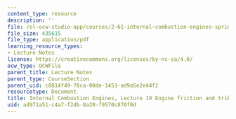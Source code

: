 ```yaml
---
content_type: resource
description: ''
file: /ol-ocw-studio-app/courses/2-61-internal-combustion-engines-spring-2017/ad971a51c4a7f2db8a20f9570c870f0d_MIT2_61S17_lec19.pdf
file_size: 435615
file_type: application/pdf
learning_resource_types:
- Lecture Notes
license: https://creativecommons.org/licenses/by-nc-sa/4.0/
ocw_type: OCWFile
parent_title: Lecture Notes
parent_type: CourseSection
parent_uid: c8814f49-78ca-00de-1453-ad9a5e2e44f2
resourcetype: Document
title: Internal Combustion Engines, Lecture 19 Engine friction and tribology
uid: ad971a51-c4a7-f2db-8a20-f9570c870f0d
---
```

